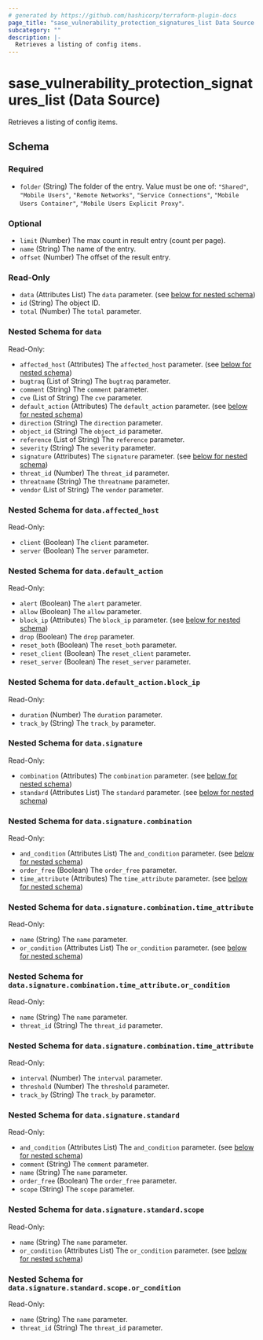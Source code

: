 ```yaml
---
# generated by https://github.com/hashicorp/terraform-plugin-docs
page_title: "sase_vulnerability_protection_signatures_list Data Source - sase"
subcategory: ""
description: |-
  Retrieves a listing of config items.
---
```


# sase_vulnerability_protection_signatures_list (Data Source)

Retrieves a listing of config items.



<!-- schema generated by tfplugindocs -->
## Schema

### Required

- `folder` (String) The folder of the entry. Value must be one of: `"Shared"`, `"Mobile Users"`, `"Remote Networks"`, `"Service Connections"`, `"Mobile Users Container"`, `"Mobile Users Explicit Proxy"`.

### Optional

- `limit` (Number) The max count in result entry (count per page).
- `name` (String) The name of the entry.
- `offset` (Number) The offset of the result entry.

### Read-Only

- `data` (Attributes List) The `data` parameter. (see [below for nested schema](#nestedatt--data))
- `id` (String) The object ID.
- `total` (Number) The `total` parameter.

<a id="nestedatt--data"></a>
### Nested Schema for `data`

Read-Only:

- `affected_host` (Attributes) The `affected_host` parameter. (see [below for nested schema](#nestedatt--data--affected_host))
- `bugtraq` (List of String) The `bugtraq` parameter.
- `comment` (String) The `comment` parameter.
- `cve` (List of String) The `cve` parameter.
- `default_action` (Attributes) The `default_action` parameter. (see [below for nested schema](#nestedatt--data--default_action))
- `direction` (String) The `direction` parameter.
- `object_id` (String) The `object_id` parameter.
- `reference` (List of String) The `reference` parameter.
- `severity` (String) The `severity` parameter.
- `signature` (Attributes) The `signature` parameter. (see [below for nested schema](#nestedatt--data--signature))
- `threat_id` (Number) The `threat_id` parameter.
- `threatname` (String) The `threatname` parameter.
- `vendor` (List of String) The `vendor` parameter.

<a id="nestedatt--data--affected_host"></a>
### Nested Schema for `data.affected_host`

Read-Only:

- `client` (Boolean) The `client` parameter.
- `server` (Boolean) The `server` parameter.


<a id="nestedatt--data--default_action"></a>
### Nested Schema for `data.default_action`

Read-Only:

- `alert` (Boolean) The `alert` parameter.
- `allow` (Boolean) The `allow` parameter.
- `block_ip` (Attributes) The `block_ip` parameter. (see [below for nested schema](#nestedatt--data--default_action--block_ip))
- `drop` (Boolean) The `drop` parameter.
- `reset_both` (Boolean) The `reset_both` parameter.
- `reset_client` (Boolean) The `reset_client` parameter.
- `reset_server` (Boolean) The `reset_server` parameter.

<a id="nestedatt--data--default_action--block_ip"></a>
### Nested Schema for `data.default_action.block_ip`

Read-Only:

- `duration` (Number) The `duration` parameter.
- `track_by` (String) The `track_by` parameter.



<a id="nestedatt--data--signature"></a>
### Nested Schema for `data.signature`

Read-Only:

- `combination` (Attributes) The `combination` parameter. (see [below for nested schema](#nestedatt--data--signature--combination))
- `standard` (Attributes List) The `standard` parameter. (see [below for nested schema](#nestedatt--data--signature--standard))

<a id="nestedatt--data--signature--combination"></a>
### Nested Schema for `data.signature.combination`

Read-Only:

- `and_condition` (Attributes List) The `and_condition` parameter. (see [below for nested schema](#nestedatt--data--signature--combination--and_condition))
- `order_free` (Boolean) The `order_free` parameter.
- `time_attribute` (Attributes) The `time_attribute` parameter. (see [below for nested schema](#nestedatt--data--signature--combination--time_attribute))

<a id="nestedatt--data--signature--combination--and_condition"></a>
### Nested Schema for `data.signature.combination.time_attribute`

Read-Only:

- `name` (String) The `name` parameter.
- `or_condition` (Attributes List) The `or_condition` parameter. (see [below for nested schema](#nestedatt--data--signature--combination--time_attribute--or_condition))

<a id="nestedatt--data--signature--combination--time_attribute--or_condition"></a>
### Nested Schema for `data.signature.combination.time_attribute.or_condition`

Read-Only:

- `name` (String) The `name` parameter.
- `threat_id` (String) The `threat_id` parameter.



<a id="nestedatt--data--signature--combination--time_attribute"></a>
### Nested Schema for `data.signature.combination.time_attribute`

Read-Only:

- `interval` (Number) The `interval` parameter.
- `threshold` (Number) The `threshold` parameter.
- `track_by` (String) The `track_by` parameter.



<a id="nestedatt--data--signature--standard"></a>
### Nested Schema for `data.signature.standard`

Read-Only:

- `and_condition` (Attributes List) The `and_condition` parameter. (see [below for nested schema](#nestedatt--data--signature--standard--and_condition))
- `comment` (String) The `comment` parameter.
- `name` (String) The `name` parameter.
- `order_free` (Boolean) The `order_free` parameter.
- `scope` (String) The `scope` parameter.

<a id="nestedatt--data--signature--standard--and_condition"></a>
### Nested Schema for `data.signature.standard.scope`

Read-Only:

- `name` (String) The `name` parameter.
- `or_condition` (Attributes List) The `or_condition` parameter. (see [below for nested schema](#nestedatt--data--signature--standard--scope--or_condition))

<a id="nestedatt--data--signature--standard--scope--or_condition"></a>
### Nested Schema for `data.signature.standard.scope.or_condition`

Read-Only:

- `name` (String) The `name` parameter.
- `threat_id` (String) The `threat_id` parameter.



